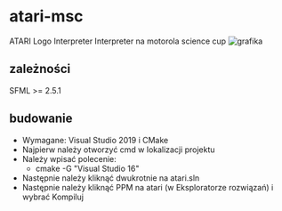 # atari-msc
ATARI Logo Interpreter
Interpreter na motorola science cup
![grafika](https://user-images.githubusercontent.com/87194023/157021840-30df2b21-6e2e-4cc4-818c-283700c2858f.png)

## zależności
SFML >= 2.5.1

## budowanie
- Wymagane: Visual Studio 2019 i CMake
- Najpierw należy otworzyć cmd w lokalizacji projektu
- Należy wpisać polecenie:
    - cmake -G "Visual Studio 16"
- Następnie należy kliknąć dwukrotnie na atari.sln
- Następnie należy kliknąć PPM na atari (w Eksploratorze rozwiązań) i wybrać Kompiluj
